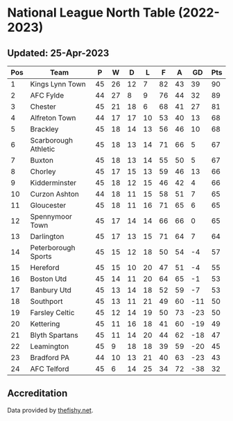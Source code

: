 # National League North Table (2022-2023)
## Updated: 25-Apr-2023

| Pos | Team | P | W | D | L | F | A | GD | Pts |
| --- | --- | --- | --- | --- | --- | --- | --- | --- | --- |
| 1 | Kings Lynn Town | 45 | 26 | 12 | 7 | 82 | 43 | 39 | 90 |
| 2 | AFC Fylde | 44 | 27 | 8 | 9 | 76 | 44 | 32 | 89 |
| 3 | Chester | 45 | 21 | 18 | 6 | 68 | 41 | 27 | 81 |
| 4 | Alfreton Town | 44 | 17 | 17 | 10 | 53 | 40 | 13 | 68 |
| 5 | Brackley | 45 | 18 | 14 | 13 | 56 | 46 | 10 | 68 |
| 6 | Scarborough Athletic | 45 | 18 | 13 | 14 | 71 | 66 | 5 | 67 |
| 7 | Buxton | 45 | 18 | 13 | 14 | 55 | 50 | 5 | 67 |
| 8 | Chorley | 45 | 17 | 15 | 13 | 59 | 46 | 13 | 66 |
| 9 | Kidderminster | 45 | 18 | 12 | 15 | 46 | 42 | 4 | 66 |
| 10 | Curzon Ashton | 44 | 18 | 11 | 15 | 58 | 51 | 7 | 65 |
| 11 | Gloucester | 45 | 18 | 11 | 16 | 71 | 65 | 6 | 65 |
| 12 | Spennymoor Town | 45 | 17 | 14 | 14 | 66 | 66 | 0 | 65 |
| 13 | Darlington | 45 | 17 | 13 | 15 | 71 | 64 | 7 | 64 |
| 14 | Peterborough Sports | 45 | 15 | 12 | 18 | 50 | 54 | -4 | 57 |
| 15 | Hereford | 45 | 15 | 10 | 20 | 47 | 51 | -4 | 55 |
| 16 | Boston Utd | 45 | 14 | 11 | 20 | 64 | 65 | -1 | 53 |
| 17 | Banbury Utd | 45 | 13 | 14 | 18 | 52 | 59 | -7 | 53 |
| 18 | Southport | 45 | 13 | 11 | 21 | 49 | 60 | -11 | 50 |
| 19 | Farsley Celtic | 45 | 12 | 14 | 19 | 50 | 73 | -23 | 50 |
| 20 | Kettering | 45 | 11 | 16 | 18 | 41 | 60 | -19 | 49 |
| 21 | Blyth Spartans | 45 | 11 | 14 | 20 | 44 | 62 | -18 | 47 |
| 22 | Leamington | 45 | 9 | 18 | 18 | 39 | 59 | -20 | 45 |
| 23 | Bradford PA | 44 | 10 | 13 | 21 | 40 | 63 | -23 | 43 |
| 24 | AFC Telford | 45 | 6 | 14 | 25 | 34 | 72 | -38 | 32 |

## Accreditation 

Data provided by [thefishy.net](https://www.thefishy.net/).